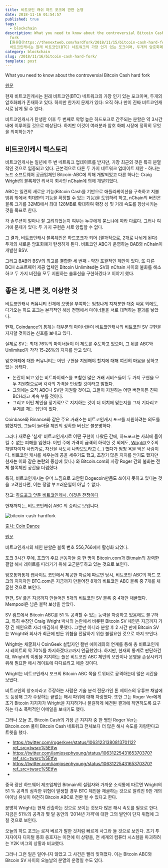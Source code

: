 ```yaml
---
title: 비트코인 캐쉬 하드 포크에 관한 논쟁
date: 2018-11-16 01:54:57
published: true
tags:
  - blockchain
description: What you need to know about the controversial Bitcoin Cash hard
  fork
  [원문](https://thenextweb.com/hardfork/2018/11/15/bitcoin-cash-hard-fork/)  현재
  비트코인캐시는 원래 비트코인(BTC) 네트워크의 가장 인기 있는 포크이며, 두개의 암호화폐가 존...
category: blockchain
slug: /2018/11/16/bitcoin-cash-hard-fork/
template: post
---
```

What you need to know about the controversial Bitcoin Cash hard fork

[원문](https://thenextweb.com/hardfork/2018/11/15/bitcoin-cash-hard-fork/)

현재 비트코인캐시는 원래 비트코인(BTC) 네트워크의 가장 인기 있는 포크이며, 두개의 암호화폐가 존재하고 있다. 하지만 한가지 문제가 있다: 오직 하나 만이 진짜 비트코인캐시로 남게 될 수 있다.

비트코인캐시가 탄생한 이후 두 번째로 악명 높은 하드포크로 간주되는 분할은 약 3시간 내에 이루어질 것으로 예상된다. 하지만 이것이 여러분과 암호 화폐 시장에 정확히 무엇을 의미하는가?

## 비트코인캐시 백스토리

비트코인캐시는 일년에 두 번 네트워크 업데이트를 받지만, 가장 최근의 것은 특히 분열적인 것으로 입증되고 있다. 근본적으로 다른 두 가지 네트워크 업데이트 제안 - 하나는 노드 소프트웨어 공급업체인 Bitcoin-ABC에 의해 개발되었고 다른 하나는 Craig Wright의 블록체인 리서치 회사인 nChain에 의해 개발되었다.

ABC는 일련의 새로운 기능(Bitcoin Cash를 기반으로 애플리케이션을 구축하고 지불 범위 밖에서 최대한의 기능을 확장할 수 있는 기능)을 도입하려 하고,  nChain의 버전은 블록 크기를 32MB에서 최대 128MB로 확대하여 확장 성 및 거래 속도를 향상시키는 것을 목표로 한다.

각 솔루션이 얼마나 잘 고려되었는지 여부는 누구에게 묻느냐에 따라 다르다. 그러나 여기에 문제가 있다: 두 가지 구현은 서로 양립할 수 없다.

그 결과, 비트코인캐시 블록체인은 하드포크가 되어 (결과적으로, 2개로 나뉘게 된다) 두개의 새로운 암호화폐가 탄생하게 된다. 비트코인 ABC가 운영하는 BAB와 nChain이 개발한 BSV.

그리고 BAB와 BSV의 최고를 결합한 세 번째 - 약간 포괄적인 제안이 있다. 또 다른 BCH 소프트웨어 제공 업체인 Bitcoin Unlimited는 SV와 nChain 사이의 불화를 해소하고 두 가지 비전을 모두 지원하는 솔루션을 구현하겠다고 이야기 했다.

## 좋은 것, 나쁜 것, 이상한 것

비트코인캐시 커뮤니티 전체에 오명을 부여하는 엄청나게 지저분한 대중 싸움 외에도, 다가오는 하드 포크는 본격적인 해싱 전쟁에서 마이너들을 서로 대적하는 결과를 낳았다.

현재, [Coindance의 통계](https://cash.coin.dance/)는 대부분의 마이너들이 비트코인캐시의 비트코인 SV 구현을 지지할 것이라는 신호를 보내고 있다.

실제로 SV는 최대 76%의 마이너들이 이 제도를 주도하고 있으며, 그 뒤를 ABC와 Unlimited가 각각 15-26%의 지지를 받고 있다.

암호화폐에 대한 커뮤니티는 어떤 구현을 지원해야 할지에 대해 여전히 마음을 정하고 있는 상태다.

- 논란이 되고 있는 비트파이넥스를 포함한 많은 거래 서비스들이 두 가지 구현을 모두 지원함으로써 각각의 가격을 인상할 것이라고 밝혔다.
- 그외에는 오직 ABC나 SV만 지원할 것이고, 그들이 지원하는 어떤 버전이든 진짜 BCH라고 계속 부를 것이다.
- 그리고 어떤 체인을 장기적으로 지지하는 것이 더 이치에 맞는지를 그저 기다리고 무게를 재는 집단이 있다.

Coinbase와 Binance와 같은 주요 거래소는 비트코인캐시 포크를 지원하려는 의도를 밝혔지만, 그들이 돌아올 체인의 정확한 버전은 불분명하다.

그러나 새로운 '실제' 비트코인캐시로 어떤 구현이 나왔든 간에, 하드포크는 사회에 돌이킬 수 없는 피해를 입혔다. 이번 주에 가격이 급격히 하락한 것 외에도, [Wright](https://en.wikipedia.org/wiki/Craig_Steven_Wright)(호주의 개발자이자 사업가로, 자신을 사토시 나카모토라고 (...) 했다가 엄청 욕을 먹은 사람이다. 비트코인 캐시를 세우는데 공을 세우기도 했고, 초창기 많은 지지를 받기도 했지만 현재는 이와 같은 논란의 중심에 있다.) 와 Bitcoin.com의 사장 Roger 간의 불화는 전체 블록체인 공간을 더럽혔다.

특히, 비트코인캐시는 유머 느낌으로 고안된 Dogecoin만큼도 쓰이지 못하고 있다는 것을 고려한다면, 이는 정말 부끄러운일이 아닐 수 없다. 

참고: [하드포크 앞둔 비트코인캐시, 이것은 전쟁이다](https://www.coindeskkorea.com/%ED%95%98%EB%93%9C%ED%8F%AC%ED%81%AC-%EC%95%9E%EB%91%94-%EB%B9%84%ED%8A%B8%EC%BD%94%EC%9D%B8%EC%BA%90%EC%8B%9C-%EC%9D%B4%EA%B2%83%EC%9D%80-%EC%A0%84%EC%9F%81%EC%9D%B4%EB%8B%A4/)

현재까지는, 비트코인캐쉬 ABC 의 승리로 보입니다.

![bitcoin-cash-hardfork](../images/bitcoin-cash-hardfork.png)

[출처: Coin Dance](https://cash.coin.dance/blocks/hashrate)

[원문](https://www.newsbtc.com/2018/11/15/bitcoin-cash-war-begins-hash-power-of-bch-increasing-rapidly/)

비트코인캐시의 체인 분할은 블록 번호 556,766에서 활성화 되었다.

포크 3시간 후에, 포크의 주요 선동자들 중 한 명이 Bitcoin.com과 Bitmain의 강력한 결합 해시 레이트를 따라가기 위해 고군분투하고 있는 것으로 보인다.

암호통화통계 웹사이트 코인에서 제공한 자료에 따르면 당시, 비트코인 ABC의 하드 포크의 지지자인 BTC.com은 지금까지 만들어진 8개의 비트코인 ABC 블록 중 7개를 채굴한 것으로 보인다.

한편, SV 풀은 지금까지 만들어진 5개의 비트코인 SV 블록 중 4개만 채굴했다. Mempool은 남은 블락 보상을 받았다.

SV 캠프에서 Bitcoin ABC를 51 % 공격할 수 있는 능력을 자랑하고 있음에도 불구하고, 특히 수장인 Craig Wright 박사의 논란에서 비롯된 Bitcoin SV 체인은 지금까지 가장 긴 체인으로 자리 매김하지 못했다. 그뿐만 아니라 분할 후 2 시간 만에 Bitcoin SV는 Wright와 회사가 최근에 만든 위협을 전달하기 위한 불필요한 것으로 까지 보인다.

Wright는 채굴회사 CoinGeek 설립자인 캘빈 에이레와의 연계를 통해 총 비트코인캐시 레이트의 약 70%를 차지하겠다고까지 언급했었다. 하지만, 현재의 통계로 판단하건대, Wright의 야망을 지지하는 풀은 비트코인 ABC 체인의 보안이나 운영을 손상시키기 위해 필요한 해시 레이트에 다다르려고 애쓸 것이다.

Wright는 비트코인캐시 포크의 Bitcoin ABC 쪽을 트위터로 공격하는데 많은 시간을 보냈다.

비트코인의 창조자라고 주장하는 사람은 기술 분석 전문가인 톤 베이스의 유튜브 채널에도 등장해 그가 주장하는 끝없는 해시 파워에 대해 자랑했다. 또한 그는 Roger Ver에게 초기 Bitcoin 지지자가 Wright을 지지하거나 불길하게 예견된 결과에 직면하도록 요구하는 다소 폭력적인 이메일을 보내기도 했다.

그러나 오늘 초, Bitcoin Cash의 가장 큰 지지자 중 한 명인 Roger Ver는 Bitcoin.com 풀이 Bitcoin Cash 네트워크 전체보다 더 많은 해시 속도를 자랑한다고 트윗을 했다.

- https://twitter.com/rogerkver/status/1063123138081370112?ref_src=twsrc%5Etfw
- https://twitter.com/iamjosephyoung/status/1063122543165370370?ref_src=twsrc%5Etfw
- https://twitter.com/iamjosephyoung/status/1063122543165370370?ref_src=twsrc%5Etfw
- 
중국 광산 하드웨어 제조업체인 Bitmain의 설립자와 가까운 소식통에 따르면 Wright의 51 % 공격의 심각한 위협이 발생할 경우 BTC 체인을 채굴하는 것으로 알려진 9만 개의 마이닝 유닛이 여전히 Bitcoin ABC로 전환 될 수 있다고 한다.

분명히 Wright는 현재 산출하는 것으로 보이는 것보다 많은 해시 속도를 필요로 한다. 지금은 51%의 공격과 몇 달 동안의 ‘2014년 가격’에 대한 그의 발언이 단지 위협에 그칠 것으로 보인다.

오늘의 하드 포크는 로저 베르가 말한 것처럼 빠르게 사그라 들 것으로 보인다. 초기 투자자이자 디지털 통화 옹호자는 이전에 이 상황을, 전 세계의 컴퓨터 시스템을 파괴하려는 Y2K 버그의 상황과 비교했다.

그러나 그런 일은 일어나지 않았고 그 사건은 빨리 잊혀졌다. 이는 Bitcoin ABC와 Bitcoin SV 사이의 오늘날의 분열의 운명일 수도 있다.